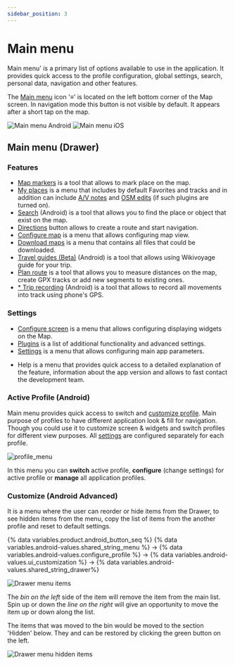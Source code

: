 ```yaml
---
sidebar_position: 3
---
```


# Main menu
Main menu' is a primary list of options available to use in the application. It provides quick access to the profile configuration, global settings, search, personal data, navigation and other features.

The [Main menu](/osmand/widgets/map-buttons#main-menu) icon '&#8801;' is located on the left bottom corner of the Map screen. In navigation mode this button is not visible by default. It appears after a short tap on the map. 

![Main menu Android](/img/menu/main_menu_android.png) 
![Main menu iOS](/img/menu/main_menu_ios.png)

## Main menu (Drawer)

### Features
* [Map markers](/osmand/personal/markers) is a tool that allows to mark place on the map.
* [My places](//osmand/personal/myplaces) is a menu that includes by default Favorites and tracks and in addition can include [A/V notes](/osmand/plugins/audio-video-notes) and [OSM edits](/osmand/plugins/osm-editing) (if such plugins are turned on). 
* [Search](/osmand/search) (Android) is a tool that allows you to find the place or object that exist on the map.
* [Directions](/osmand/widgets/map-buttons#directions) button allows to create a route and start navigation.
* [Configure map](/osmand/map/configure-map-menu) is a menu that allows configuring map view.
* [Download maps](/osmand/start-with/download-maps) is a menu that contains all files that could be downloaded.
* [Travel guides (Beta)](/osmand/plan-route/travel-guides) (Android) is a tool that allows using Wikivoyage guide for your trip.
* [Plan route](/osmand/plan-route/create-route) is a tool that allows you to measure distances on the map, create GPX tracks or add new segments to existing ones.
* [* Trip recording](/osmand/plugins/trip-recording) (Android) is a tool that allows to record all movements into track using phone's GPS. 

### Settings
* [Configure screen](/osmand/widgets/configure-screen) is a menu that allows configuring displaying widgets on the Map.
* [Plugins](/osmand/plugins) is a list of additional functionality and advanced settings.
* [Settings](/osmand/personal/global-settings) is a menu that allows configuring main app parameters.
- Help is a menu that provides quick access to a detailed explanation of the feature,  information about the app version and allows to fast contact the development team.

### Active Profile (Android)

Main menu provides quick access to switch and [customize profile](/osmand/personal/profiles). Main purpose of profiles to have different application look & fill for navigation. Though you could use it to customize screen & widgets and switch profiles for different view purposes. All [settings](/osmand/personal/profiles) are configured separately for each profile.

![profile_menu](/img/menu/profile_menu.png)

In this menu you can **switch** active profile, **configure** (change settings) for active profile or **manage** all application profiles.


### Customize (Android Advanced)

It is a menu where the user can reorder or hide items from the Drawer, to see hidden items from the menu, copy the list of items from the another profile and reset to default settings.

{% data variables.product.android_button_seq %} {% data variables.android-values.shared_string_menu %} → {% data variables.android-values.configure_profile %} → {% data variables.android-values.ui_customization %} → {% data variables.android-values.shared_string_drawer%}

![Drawer menu items ](/img/settings/drawer_menu_correct.png)

The *bin on the left* side of the item will remove the item from the main list.
Spin up or down the *line on the right* will give an opportunity to move the item up or down along the list.

The items that was moved to the bin would be moved to the section 'Hidden' below. They and can be restored by clicking the green button on the left.

![Drawer menu hidden items ](/img/settings/drawer_menu_hidden_items.png)

